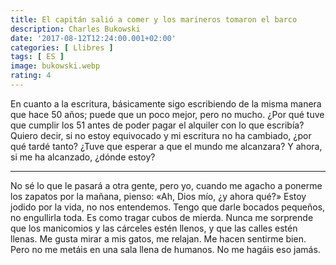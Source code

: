 ```yaml
---
title: El capitán salió a comer y los marineros tomaron el barco
description: Charles Bukowski
date: '2017-08-12T12:24:00.001+02:00'
categories: [ Llibres ]
tags: [ ES ]
image: bukowski.webp
rating: 4
---
```


En cuanto a la escritura, básicamente sigo escribiendo de la misma manera que hace 50 años; puede que un poco mejor, pero no mucho. ¿Por qué tuve que cumplir los 51 antes de poder pagar el alquiler con lo que escribía? Quiero decir, si no estoy equivocado y mi escritura no ha cambiado, ¿por qué tardé tanto? ¿Tuve que esperar a que el mundo me alcanzara? Y ahora, si me ha alcanzado, ¿dónde estoy?

---

No sé lo que le pasará a otra gente, pero yo, cuando me agacho a ponerme los zapatos por la mañana, pienso: «Ah, Dios mío, ¿y ahora qué?» Estoy jodido por la vida, no nos entendemos. Tengo que darle bocados pequeños, no engullirla toda. Es como tragar cubos de mierda. Nunca me sorprende que los manicomios y las cárceles estén llenos, y que las calles estén llenas. Me gusta mirar a mis gatos, me relajan. Me hacen sentirme bien. Pero no me metáis en una sala llena de humanos. No me hagáis eso jamás.
